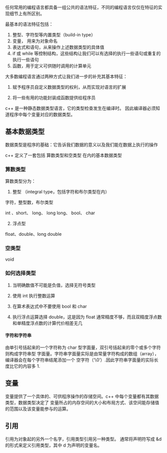任何常用的编程语言都具备一组公共的语法特征，不同的编程语言仅仅在特征的实现细节上有所区别。

最基本的语法特征包括：

1. 整型、字符型等内置类型（build-in type）
2. 变量， 用来为对象命名
3. 表达式和语句，从来操作上述数据类型的具体值
4. if 或 while 等控制结构，这些结构让我们可以有选择的执行一些语句或重复的执行一些语句
5. 函数，用于定义可供随时调用的计算单元

大多数编程语言通过两种方式让我们进一步的补充其基本特征：

1. 赋予程序员自定义数据类型的权利，从而实现对语言的扩展

2. 将一些有用的功能封装成函数提供给程序员


c++ 是一种静态数据类型语言，它的类型检查发生在编译时。 因此编译器必须知道程序中每个变量对应的数据类型。


## 基本数据类型

数据类型是程序的基础：它告诉我们数据的意义以及我们能在数据上执行的操作

c++ 定义了一套包括 算数类型和空类型 在内的基本数据类型

### 算数类型

算数类型分为：

1. 整型 （integral type，包括字符和布尔类型在内）

字符，整型数，布尔类型

int 、short、 long、 long long、 bool、 char

2. 浮点型

float、double、long double

### 空类型

void


### 如何选择类型

1. 当明确数值不可能是负值，选择无符号类型
   
2. 使用 int 执行整数运算

3. 在算术表达式中不要使用 bool 和  char

4. 执行浮点运算选择 double，这是因为 float 通常精度不够，而且双精度浮点数和单精度浮点数的计算代价相差无几



#### 字符和字符串

由单引号括起来的一个字符称为 char 型字面量，双引号括起来的零个或多个字符则构成字符串型
字面量。字符串字面量实际是由常量字符构成的数组（array），编译器会在每个字符串结尾添加一个
空字符（‘\0’）.因此字符串字面量的实际长度比它的内容多 1.


## 变量

变量提供了一个具体的、可供程序操作的存储空间。c++ 中每个变量都有其数据类型，数据类型决定了
变量所占的内存空间的大小和布局方式、该空间能存储值的范围以及该变量能参与的运算。

## 引用

引用为对象起的另外一个名字，引用类型引用另一种类型。 通常将声明符写成 &d 的形式来定义引用类型，其中
d 为声明的变量名。



